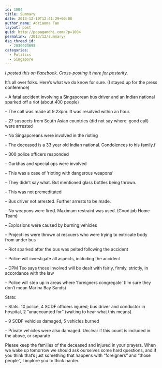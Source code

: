 ```yaml
---
id: 1004
title: Summary
date: 2013-12-10T12:41:29+00:00
author_name: Adrianna Tan
layout: post
guid: http://popagandhi.com/?p=1004
permalink: /2013/12/summary/
dsq_thread_id:
  - 2039923693
categories:
  - Politics
  - Singapore
---
```

_I posted this on [Facebook](https://www.facebook.com/adrianna.tan/posts/10153588808350265). Cross-posting it here for posterity._

It&#8217;s all over folks. Here&#8217;s what we do know for sure. (I stayed up for the press conference)

&#8211; A fatal accident involving a Singaporean bus driver and an Indian national sparked off a riot (about 400 people)

&#8211; The call was made at 9.23pm. It was resolved within an hour.

&#8211; 27 suspects from South Asian countries (did not say where: good call) were arrested

&#8211; No Singaporeans were involved in the rioting

&#8211; The deceased is a 33 year old Indian national. Condolences to his family.f

&#8211; 300 police officers responded

&#8211; Gurkhas and special ops were involved

&#8211; This was a case of &#8216;rioting with dangerous weapons&#8217;

&#8211; They didn&#8217;t say what. But mentioned glass bottles being thrown.

&#8211; This was not premeditated

&#8211; Bus driver not arrested. Further arrests to be made.

&#8211; No weapons were fired. Maximum restraint was used. (Good job Home Team)

&#8211; Explosions were caused by burning vehicles

&#8211; Projectiles were thrown at rescuers who were trying to extricate body from under bus

&#8211; Riot sparked after the bus was pelted following the accident

&#8211; Police will investigate all aspects, including the accident

&#8211; DPM Teo says those involved will be dealt with fairly, firmly, strictly, in accordance with the law

&#8211; Police will step up in areas where &#8216;foreigners congregate&#8217; (I&#8217;m sure they don&#8217;t mean Marina Bay Sands)

Stats:

&#8211; Stats: 10 police, 4 SCDF officers injured; bus driver and conductor in hospital, 2 &#8220;unaccounted for&#8221; (waiting to hear what this means).

&#8211; 9 SCDF vehicles damaged, 5 vehicles burned

&#8211; Private vehicles were also damaged. Unclear if this count is included in the above, or separate

Please keep the families of the deceased and injured in your prayers. When we wake up tomorrow we should ask ourselves some hard questions, and if you think that&#8217;s just something that happens with &#8220;foreigners&#8221; and &#8220;those people&#8221;, I implore you to think harder.

